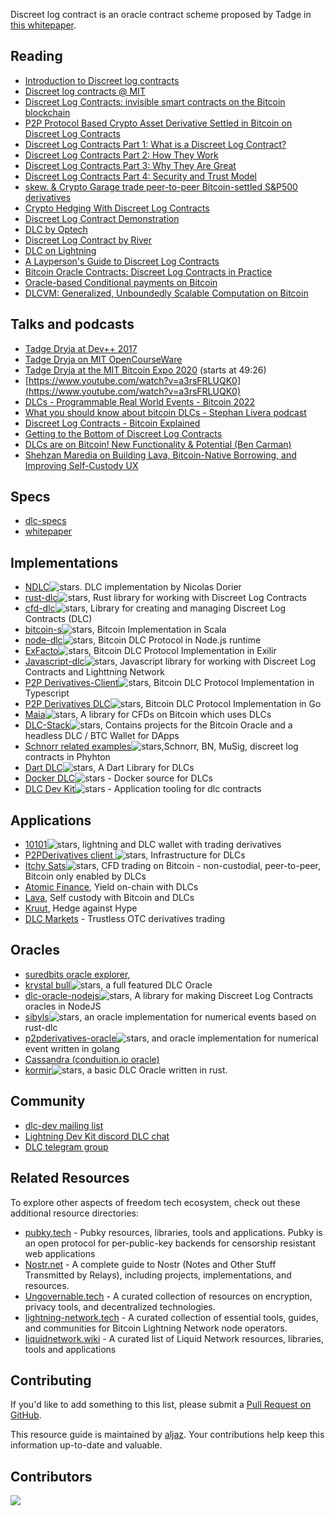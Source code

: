 Discreet log contract is an oracle contract scheme proposed by Tadge in [this whitepaper](https://adiabat.github.io/dlc.pdf).

## Reading
* [Introduction to Discreet log contracts](https://github.com/discreetlogcontracts/dlcspecs/blob/master/Introduction.md)
* [Discreet log contracts @ MIT](https://dci.mit.edu/smart-contracts)
* [Discreet Log Contracts: invisible smart contracts on the Bitcoin blockchain](https://medium.com/@gertjaap/discreet-log-contracts-invisible-smart-contracts-on-the-bitcoin-blockchain-cc8afbdbf0db)
* [P2P Protocol Based Crypto Asset Derivative Settled in Bitcoin on Discreet Log Contracts](https://medium.com/crypto-garage/p2p-protocol-based-crypto-asset-derivative-settled-in-bitcoin-on-discreet-log-contracts-13c823448ae8)
* [Discreet Log Contracts Part 1: What is a Discreet Log Contract?](https://suredbits.com/discreet-log-contracts-part-1-what-is-a-discreet-log-contract/)
* [Discreet Log Contracts Part 2: How They Work](https://suredbits.com/discreet-log-contracts-part-2-how-they-work-adaptor-version/)
* [Discreet Log Contracts Part 3: Why They Are Great](https://suredbits.com/discreet-log-contracts-part-3-why-they-are-great/)
* [Discreet Log Contracts Part 4: Security and Trust Model](https://suredbits.com/discreet-log-contracts-part-4-security-and-trust-model/)
* [skew. & Crypto Garage trade peer-to-peer Bitcoin-settled S&P500 derivatives](https://medium.com/crypto-garage/skew-crypto-garage-trade-peer-to-peer-bitcoin-settled-s-p500-derivatives-f9958db011dd)
* [Crypto Hedging With Discreet Log Contracts](https://suredbits.com/crypto-hedging-with-discreet-log-contracts/)
* [Discreet Log Contract Demonstration](https://suredbits.com/discreet-log-contract-demonstration/)
* [DLC by Optech](https://bitcoinops.org/en/topics/discreet-log-contracts/)
* [Discreet Log Contract by River](https://river.com/learn/terms/d/discreet-log-contract-dlc/)
* [DLC on Lightning](https://medium.com/crypto-garage/dlc-on-lightning-cb5d191f6e64)
* [A Layperson's Guide to Discreet Log Contracts](https://atomic.finance/blog/discreet-log-contracts/)
* [Bitcoin Oracle Contracts: Discreet Log Contracts in Practice](https://ieeexplore.ieee.org/document/9805512)
* [Oracle-based Conditional payments on Bitcoin](https://blog.lnmarkets.com/oracle-based-conditionnal-payment-on-bitcoin-2/)
* [DLCVM: Generalized, Unboundedly Scalable Computation on Bitcoin](https://dlcvm.tiiny.site/)

## Talks and podcasts

* [Tadge Dryja at Dev++ 2017](https://www.youtube.com/watch?v=FU-rA5dkTHI)
* [Tadge Dryja on MIT OpenCourseWare](https://www.youtube.com/watch?v=P6AX8KdXAts)
* [Tadge Dryja at the MIT Bitcoin Expo 2020](https://livestream.com/accounts/2261474/events/9019383/videos/202643580) (starts at 49:26)
* [https://www.youtube.com/watch?v=a3rsFRLUQK0](https://www.youtube.com/watch?v=a3rsFRLUQK0)
* [DLCs - Programmable Real World Events - Bitcoin 2022](https://www.youtube.com/watch?v=w7uoFXsAR6Y)
* [What you should know about bitcoin DLCs - Stephan Livera podcast](https://stephanlivera.com/episode/219/)
* [Discreet Log Contracts - Bitcoin Explained](https://podcasts.google.com/feed/aHR0cHM6Ly9uYWRvYnRjLmxpYnN5bi5jb20vcnNz/episode/YTc0ZGY5MzEtMDE3Yy00ZTQ2LTkzNjgtZTQ2N2JmZDQxYWQz)
* [Getting to the Bottom of Discreet Log Contracts](https://podcasts.google.com/feed/aHR0cHM6Ly9hbmNob3IuZm0vcy83MmNhYmJlOC9wb2RjYXN0L3Jzcw/episode/NmE0YzVlNWYtYmJhYi00NjUyLWI1ZTItNzA2MjFkYmJmM2Yx)
* [DLCs are on Bitcoin! New Functionality & Potential (Ben Carman)](https://podcasts.google.com/feed/aHR0cHM6Ly9hbmNob3IuZm0vcy84MGQ1Y2ZjL3BvZGNhc3QvcnNz/episode/MjBhZTJkZDgtODI1ZC00NzNkLWE5NTktMTE5N2MxNWQzN2U4)
* [Shehzan Maredia on Building Lava, Bitcoin-Native Borrowing, and Improving Self-Custody UX](https://www.stacksats.how/podcasts/e107-shehzan-maredia-on-building-lava-bitcoin-native-borrowing-and-improving-self-custody-ux) 

## Specs
* [dlc-specs](https://github.com/discreetlogcontracts/dlcspecs)
* [whitepaper](https://adiabat.github.io/dlc.pdf)

## Implementations 
* [NDLC](https://github.com/dgarage/NDLC)![stars](https://img.shields.io/github/stars/dgarage/NDLC.svg?style=social). DLC implementation by Nicolas Dorier
* [rust-dlc](https://github.com/p2pderivatives/rust-dlc)![stars](https://img.shields.io/github/stars/p2pderivatives/rust-dlc?style=social), Rust library for working with Discreet Log Contracts 
* [cfd-dlc](https://github.com/p2pderivatives/cfd-dlc)![stars](https://img.shields.io/github/stars/p2pderivatives/cfd-dlc?style=social), Library for creating and managing Discreet Log Contracts (DLC) 
* [bitcoin-s](https://github.com/bitcoin-s/bitcoin-s)![stars](https://img.shields.io/github/stars/bitcoin-s/bitcoin-s.svg?style=social), Bitcoin Implementation in Scala 
* [node-dlc](https://github.com/AtomicFinance/node-dlc)![stars](https://img.shields.io/github/stars/AtomicFinance/node-dlc.svg?style=social), Bitcoin DLC Protocol in Node.js runtime
* [ExFacto](https://github.com/ExFacto/exfacto)![stars](https://img.shields.io/github/stars/ExFacto/exfacto.svg?style=social), Bitcoin DLC Protocol Implementation in Exilir
* [Javascript-dlc](https://github.com/AreaLayer/javascript-dlc)![stars](https://img.shields.io/github/stars/AreaLayer/javascript-dlc.svg?style=social), Javascript library for working with Discreet Log Contracts and Lighttning Network
* [P2P Derivatives-Client](https://github.com/p2pderivatives/p2pderivatives-client)![stars](https://img.shields.io/github/stars/p2pderivatives/p2pderivatives-client.svg?style=social), Bitcoin DLC Protocol Implementation in Typescript
* [P2P Derivatives DLC](https://github.com/p2pderivatives/dlc)![stars](https://img.shields.io/github/stars/p2pderivatives/dlc.svg?style=social), Bitcoin DLC Protocol Implementation in Go
* [Maia](https://github.com/comit-network/maia)![stars](https://img.shields.io/github/stars/comit-network/maia.svg?style=social), A library for CFDs on Bitcoin which uses DLCs
* [DLC-Stack](https://github.com/DLC-link/dlc-stack)![stars](https://img.shields.io/github/stars/DLC-link/dlc-stack?style=social),  Contains projects for the Bitcoin Oracle and a headless DLC / BTC Wallet for DApps
* [Schnorr related examples](https://github.com/yuntai/schnorr-examples)![stars](https://img.shields.io/github/stars/yuntai/schnorr-examples?style=social),Schnorr, BN, MuSig, discreet log contracts in Phyhton
* [Dart DLC](https://github.com/Horus-Org/dart-dlc)![stars](https://img.shields.io/github/stars/Horus-Org/dart-dlc?style=social), A Dart Library for DLCs
* [Docker DLC](https://github.com/Horus-Org/docker-dlc/)![stars](https://img.shields.io/github/stars/Horus-Org/docker-dlc?style=social) -  Docker source for DLCs
* [DLC Dev Kit](https://github.com/bennyhodl/dlcdevkit)![stars](https://img.shields.io/github/stars/bennyhodl/dlcdevkit?style=social)  - Application tooling for dlc contracts

## Applications 
* [10101](https://github.com/get10101/10101)![stars](https://img.shields.io/github/stars/get10101/10101?style=social), lightning and DLC wallet with trading derivatives
* [P2PDerivatives client ](https://github.com/p2pderivatives/p2pderivatives-client)![stars](https://img.shields.io/github/stars/yuntai/schnorr-examples?style=social), Infrastructure for DLCs
* [Itchy Sats](https://github.com/itchysats/itchysats)![stars](https://img.shields.io/github/stars/yuntai/schnorr-examples?style=social), CFD trading on Bitcoin - non-custodial, peer-to-peer, Bitcoin only enabled by DLCs
* [Atomic Finance](https://atomic.finance/), Yield on-chain with DLCs
* [Lava](https://www.lava.xyz/),  Self custody with Bitcoin and DLCs
* [Kruut](https://krutt.fi/), Hedge against Hype
* [DLC Markets](https://dlcmarkets.com/) -  Trustless OTC derivatives trading 

## Oracles
* [suredbits oracle explorer](https://oracle.suredbits.com/), 
* [krystal bull](https://github.com/bitcoin-s/krystal-bull)![stars](https://img.shields.io/github/stars/bitcoin-s/krystal-bull?style=social), a full featured DLC Oracle
* [dlc-oracle-nodejs](https://github.com/mit-dci/dlc-oracle-nodejs)![stars](https://img.shields.io/github/stars/mit-dci/dlc-oracle-nodejs?style=social),  A library for making Discreet Log Contracts oracles in NodeJS 
* [sibyls](https://github.com/lava-xyz/sibyls)![stars](https://img.shields.io/github/stars/lava-xyz/sibyls?style=social), an oracle implementation for numerical events based on rust-dlc
* [p2pderivatives-oracle](https://github.com/p2pderivatives/p2pderivatives-oracle)![stars](https://img.shields.io/github/stars/p2pderivatives/p2pderivatives-oracle?style=social), and oracle implementation for numerical event written in golang
* [Cassandra (conduition.io oracle)](https://conduition.io/code/cassandra/)
* [kormir](https://github.com/bennyhodl/kormir)![stars](https://img.shields.io/github/stars/bennyhodl/kormir?style=social), a basic DLC Oracle written in rust.

## Community 
* [dlc-dev mailing list](https://mailmanlists.org/mailman/listinfo/dlc-dev)
* [Lightning Dev Kit discord DLC chat](https://discord.gg/5AcknnMfBw)
* [DLC telegram group](https://t.me/BitcoinDLCs)

## Related Resources

To explore other aspects of freedom tech ecosystem, check out these additional resource directories:
- [pubky.tech](https://pubky.tech) - Pubky resources, libraries, tools and applications. Pubky is an open protocol for per-public-key backends for censorship resistant web applications
- [Nostr.net](https://www.nostr.net) - A complete guide to Nostr (Notes and Other Stuff Transmitted by Relays), including projects, implementations, and resources.
- [Ungovernable.tech](https://ungovernable.tech) - A curated collection of resources on encryption, privacy tools, and decentralized technologies.
- [lightning-network.tech](https://www.lightning-network.tech/)  - A curated collection of essential tools, guides, and communities for Bitcoin Lightning Network node operators.
- [liquidnetwork.wiki](https://liquidnetwork.wiki) - A curated list of Liquid Network resources, libraries, tools and applications

## Contributing

If you'd like to add something to this list, please submit a [Pull Request on GitHub](https://github.com/aljazceru/discreet-log-contracts).

This resource guide is maintained by [aljaz](https://disobey.dev/contact/). Your contributions help keep this information up-to-date and valuable.

## Contributors

<a align="center" href="https://github.com/aljazceru/discreet-log-contracts/graphs/contributors">
  <img src="https://contrib.rocks/image?repo=aljazceru/discreet-log-contracts"/>
</a>
